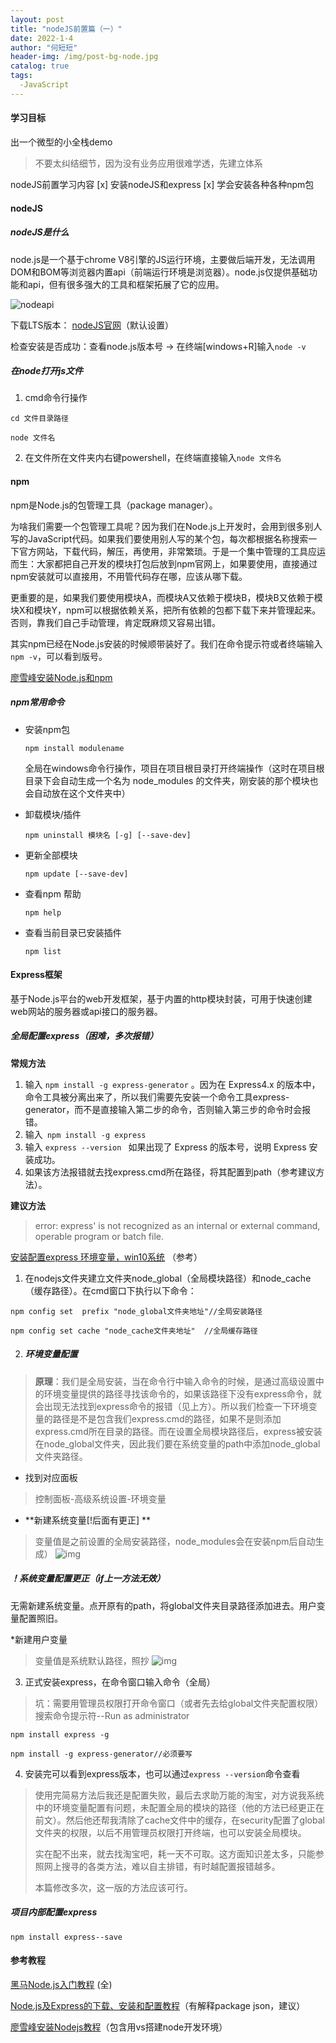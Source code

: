 ```yaml
---
layout: post
title: "nodeJS前置篇（一）"
date: 2022-1-4
author: "何短短"
header-img: /img/post-bg-node.jpg
catalog: true
tags: 
  -JavaScript
---
```


#### 学习目标

出一个微型的小全栈demo

> 不要太纠结细节，因为没有业务应用很难学透，先建立体系

nodeJS前置学习内容
[x] 安装nodeJS和express
[x] 学会安装各种各种npm包



#### nodeJS

##### nodeJS是什么

node.js是一个基于chrome V8引擎的JS运行环境，主要做后端开发，无法调用DOM和BOM等浏览器内置api（前端运行环境是浏览器）。node.js仅提供基础功能和api，但有很多强大的工具和框架拓展了它的应用。

<img src="/img/post-nodebasis-api .jpg" alt="nodeapi">

下载LTS版本： [nodeJS官网](https://nodejs.org/en/)（默认设置）

检查安装是否成功：查看node.js版本号 → 在终端[windows+R]输入`node -v`

##### 在node打开js文件

1. cmd命令行操作
``````terminal
cd 文件目录路径

node 文件名
``````
2. 在文件所在文件夹内右键powershell，在终端直接输入`node 文件名`



#### npm

npm是Node.js的包管理工具（package manager）。

为啥我们需要一个包管理工具呢？因为我们在Node.js上开发时，会用到很多别人写的JavaScript代码。如果我们要使用别人写的某个包，每次都根据名称搜索一下官方网站，下载代码，解压，再使用，非常繁琐。于是一个集中管理的工具应运而生：大家都把自己开发的模块打包后放到npm官网上，如果要使用，直接通过npm安装就可以直接用，不用管代码存在哪，应该从哪下载。

更重要的是，如果我们要使用模块A，而模块A又依赖于模块B，模块B又依赖于模块X和模块Y，npm可以根据依赖关系，把所有依赖的包都下载下来并管理起来。否则，靠我们自己手动管理，肯定既麻烦又容易出错。

其实npm已经在Node.js安装的时候顺带装好了。我们在命令提示符或者终端输入`npm -v`，可以看到版号。

[廖雪峰安装Node.js和npm](https://www.liaoxuefeng.com/wiki/1022910821149312/1023025597810528)

##### npm常用命令

* 安装npm包

  ``````terminal
  npm install modulename
  ``````

  全局在windows命令行操作，项目在项目根目录打开终端操作（这时在项目根目录下会自动生成一个名为 node_modules 的文件夹，刚安装的那个模块也会自动放在这个文件夹中）

* 卸载模块/插件

  ``````terminal
  npm uninstall 模块名 [-g] [--save-dev]
  ``````

* 更新全部模块

  ```terminal
  npm update [--save-dev]
  ```

* 查看npm 帮助

  ```terminal
  npm help
  ```

* 查看当前目录已安装插件

  ```terminal
  npm list
  ```



#### Express框架

基于Node.js平台的web开发框架，基于内置的http模块封装，可用于快速创建web网站的服务器或api接口的服务器。

##### 全局配置express（困难，多次报错）

**常规方法**  
1. 输入 `npm install -g express-generator` 。因为在 Express4.x 的版本中，命令工具被分离出来了，所以我们需要先安装一个命令工具express-generator，而不是直接输入第二步的命令，否则输入第三步的命令时会报错。
2. 输入` npm install -g express`
3. 输入 `express --version ` 如果出现了 Express 的版本号，说明 Express 安装成功。
4. 如果该方法报错就去找express.cmd所在路径，将其配置到path（参考建议方法）。

**建议方法**  
> error: express' is not recognized as an internal or external command,
> operable program or batch file.

[安装配置express 环境变量，win10系统](https://blog.csdn.net/weixin_47627102/article/details/121719172?ops_request_misc=%257B%2522request%255Fid%2522%253A%2522164130473716780274162632%2522%252C%2522scm%2522%253A%252220140713.130102334.pc%255Fall.%2522%257D&request_id=164130473716780274162632&biz_id=0&utm_medium=distribute.pc_search_result.none-task-blog-2~all~first_rank_ecpm_v1~rank_v31_ecpm-23-121719172.pc_search_result_cache&utm_term=npm+express%E7%8E%AF%E5%A2%83&spm=1018.2226.3001.4187) （参考）

1. 在nodejs文件夹建立文件夹node_global（全局模块路径）和node_cache（缓存路径）。在cmd窗口下执行以下命令：
``````
npm config set  prefix "node_global文件夹地址"//全局安装路径

npm config set cache "node_cache文件夹地址"  //全局缓存路径
``````

2. ##### 环境变量配置
> **原理**：我们是全局安装，当在命令行中输入命令的时候，是通过高级设置中的环境变量提供的路径寻找该命令的，如果该路径下没有express命令，就会出现无法找到express命令的报错（见上方）。所以我们检查一下环境变量的路径是不是包含我们express.cmd的路径，如果不是则添加express.cmd所在目录的路径。而在设置全局模块路径后，express被安装在node_global文件夹，因此我们要在系统变量的path中添加node_global文件夹路径。

* 找到对应面板  
> 控制面板-高级系统设置-环境变量

* **新建系统变量[!后面有更正]  **
>  变量值是之前设置的全局安装路径，node_modules会在安装npm后自动生成）
![img](/img/post-nodebasis-environment.jpg )

##### ！系统变量配置更正（if上一方法无效）

无需新建系统变量。点开原有的path，将global文件夹目录路径添加进去。用户变量配置照旧。

*新建用户变量
> 变量值是系统默认路径，照抄
![img](/img/post-nodebasis-environment2.jpg )

3. 正式安装express，在命令窗口输入命令（全局）
> 坑：需要用管理员权限打开命令窗口（或者先去给global文件夹配置权限）
> 搜索命令提示符--Run as administrator

``````
npm install express -g

npm install -g express-generator//必须要写
``````

4. 安装完可以看到express版本，也可以通过`express --version`命令查看
> 使用完简易方法后我还是配置失败，最后去求助万能的淘宝，对方说我系统中的环境变量配置有问题，未配置全局的模块的路径（他的方法已经更正在前文）。然后他还帮我清除了cache文件中的缓存，在security配置了global文件夹的权限，以后不用管理员权限打开终端，也可以安装全局模块。
>
> 实在配不出来，就去找淘宝吧，耗一天不可取。这方面知识差太多，只能参照网上搜寻的各类方法，难以自主排错，有时越配置报错越多。
>
> 本篇修改多次，这一版的方法应该可行。

##### 项目内部配置express

``````
npm install express--save
``````



#### 参考教程

[黑马Node.js入门教程](https://www.bilibili.com/video/BV1a34y167AZ?p=4) (全)

[Node.js及Express的下载、安装和配置教程](https://blog.csdn.net/WinstonLau/article/details/79426871)（有解释package json，建议）

[廖雪峰安装Nodejs教程](https://www.liaoxuefeng.com/wiki/1022910821149312/1023025597810528)（包含用vs搭建node开发环境）



